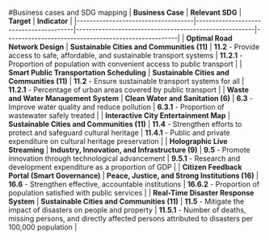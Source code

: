 #Business cases and SDG mapping
| **Business Case**                  | **Relevant SDG**                      | **Target**                                             | **Indicator**                                         |
|------------------------------------|----------------------------------------|-------------------------------------------------------|-----------------------------------------------------|
| **Optimal Road Network Design**    | **Sustainable Cities and Communities (11)** | **11.2** - Provide access to safe, affordable, and sustainable transport systems | **11.2.1** - Proportion of population with convenient access to public transport |
| **Smart Public Transportation Scheduling** | **Sustainable Cities and Communities (11)** | **11.2** - Ensure sustainable transport systems for all | **11.2.1** - Percentage of urban areas covered by public transport |
| **Waste and Water Management System** | **Clean Water and Sanitation (6)**     | **6.3** - Improve water quality and reduce pollution | **6.3.1** - Proportion of wastewater safely treated |
| **Interactive City Entertainment Map** | **Sustainable Cities and Communities (11)** | **11.4** - Strengthen efforts to protect and safeguard cultural heritage | **11.4.1** - Public and private expenditure on cultural heritage preservation |
| **Holographic Live Streaming**     | **Industry, Innovation, and Infrastructure (9)** | **9.5** - Promote innovation through technological advancement | **9.5.1** - Research and development expenditure as a proportion of GDP |
| **Citizen Feedback Portal (Smart Governance)** | **Peace, Justice, and Strong Institutions (16)** | **16.6** - Strengthen effective, accountable institutions | **16.6.2** - Proportion of population satisfied with public services |
| **Real-Time Disaster Response System** | **Sustainable Cities and Communities (11)** | **11.5** - Mitigate the impact of disasters on people and property | **11.5.1** - Number of deaths, missing persons, and directly affected persons attributed to disasters per 100,000 population |
